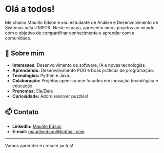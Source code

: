 # Olá a todos!

Me chamo Maurilo Edson e sou estudante de Análise e Desenvolvimento de Sistemas pela UNIFOR. Neste espaço, apresento meus projetos ao mundo com o objetivo de compartilhar conhecimento e aprender com a comunidade.

## 👋 Sobre mim
- **Interesses:** Desenvolvimento de software, IA e novas tecnologias.
- **Aprendendo:** Desenvolvimento POO e boas práticas de programação.
- **Tecnologias:** Python e Java.
- **Colaboração:** Projetos open-source focados em inovação tecnológica e educação.
- **Pronomes:** Ele/Dele
- **Curiosidade:** Adoro resolver puzzles!

## 📫 Contato
- **LinkedIn:** [Maurilo Edson](www.linkedin.com/in/maurilo-edson)
- **E-mail:** [mauriloedson@hotmail.com](mailto:mauriloedson@hotmail.com)

---

Vamos aprender e crescer juntos!
